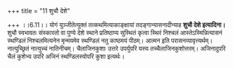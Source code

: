 +++
title = "11 शुचौ देशे"

+++
।।6.11।। योगं युञ्जीतेत्युक्तं तत्कथमित्याकाङ्क्षायां
तदङ्गान्यासनादीन्याह **शुचौ देशे इत्यादिना।** शुचौ स्वभावतः संस्कारतो वा
पुण्ये देशे स्थाने प्रतिष्ठाप्य सुस्थितं कृत्वा स्थिरं निश्चलं
आस्तेऽस्मिन्नित्यासनं स्थण्डिलं निश्चलमित्यनेन मृन्मयमेव स्थण्डिलं नतु
काष्ठमयं पीठम्। आत्मन इति परासनव्यावृत्त्यर्थम्। नात्युच्छ्रितं
नात्युच्चं नातिनीचम्। चैलाजिनकुशाः उत्तरे उपर्युपरि यस्य
तच्चैलाजिनकुशोत्तरम्। अजिनादुपरि चैलं कुशेभ्य उपरि अजिनं स्थण्डिलस्योपरि
कुशा इत्यर्थः।

